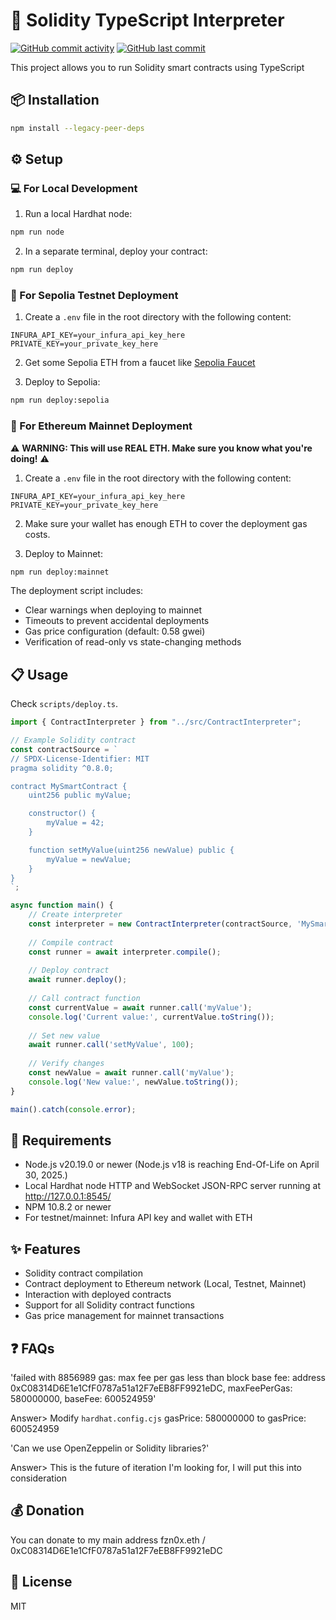 # 🧩 Solidity TypeScript Interpreter

[![GitHub commit activity](https://img.shields.io/github/commit-activity/m/fzn0x/solidity-ts-interpreter)](https://github.com/fzn0x/solidity-ts-interpreter/pulse)
[![GitHub last commit](https://img.shields.io/github/last-commit/fzn0x/solidity-ts-interpreter)](https://github.com/fzn0x/solidity-ts-interpreter/commits/main)

This project allows you to run Solidity smart contracts using TypeScript

## 📦 Installation

```bash
npm install --legacy-peer-deps
```

## ⚙️ Setup

### 💻 For Local Development

1. Run a local Hardhat node:
```bash
npm run node
```

2. In a separate terminal, deploy your contract:
```bash
npm run deploy
```

### 🧪 For Sepolia Testnet Deployment

1. Create a `.env` file in the root directory with the following content:
```
INFURA_API_KEY=your_infura_api_key_here
PRIVATE_KEY=your_private_key_here
```

2. Get some Sepolia ETH from a faucet like [Sepolia Faucet](https://sepoliafaucet.com/)

3. Deploy to Sepolia:
```bash
npm run deploy:sepolia
```

### 🚀 For Ethereum Mainnet Deployment

⚠️ **WARNING: This will use REAL ETH. Make sure you know what you're doing!** ⚠️

1. Create a `.env` file in the root directory with the following content:
```
INFURA_API_KEY=your_infura_api_key_here
PRIVATE_KEY=your_private_key_here
```

2. Make sure your wallet has enough ETH to cover the deployment gas costs.

3. Deploy to Mainnet:
```bash
npm run deploy:mainnet
```

The deployment script includes:
- Clear warnings when deploying to mainnet
- Timeouts to prevent accidental deployments
- Gas price configuration (default: 0.58 gwei)
- Verification of read-only vs state-changing methods

## 📋 Usage

Check `scripts/deploy.ts`.

```typescript
import { ContractInterpreter } from "../src/ContractInterpreter";

// Example Solidity contract
const contractSource = `
// SPDX-License-Identifier: MIT
pragma solidity ^0.8.0;

contract MySmartContract {
    uint256 public myValue;

    constructor() {
        myValue = 42;
    }

    function setMyValue(uint256 newValue) public {
        myValue = newValue;
    }
}
`;

async function main() {
    // Create interpreter
    const interpreter = new ContractInterpreter(contractSource, 'MySmartContract');
    
    // Compile contract
    const runner = await interpreter.compile();
    
    // Deploy contract
    await runner.deploy();
    
    // Call contract function
    const currentValue = await runner.call('myValue');
    console.log('Current value:', currentValue.toString());
    
    // Set new value
    await runner.call('setMyValue', 100);
    
    // Verify changes
    const newValue = await runner.call('myValue');
    console.log('New value:', newValue.toString());
}

main().catch(console.error);
```

## 🔧 Requirements

- Node.js v20.19.0 or newer (Node.js v18 is reaching End-Of-Life on April 30, 2025.)
- Local Hardhat node HTTP and WebSocket JSON-RPC server running at http://127.0.0.1:8545/
- NPM 10.8.2 or newer
- For testnet/mainnet: Infura API key and wallet with ETH

## ✨ Features

- Solidity contract compilation
- Contract deployment to Ethereum network (Local, Testnet, Mainnet)
- Interaction with deployed contracts
- Support for all Solidity contract functions
- Gas price management for mainnet transactions

## ❓ FAQs

'failed with 8856989 gas: max fee per gas less than block base fee: address 0xC08314D6E1e1CfF0787a51a12F7eEB8FF9921eDC, maxFeePerGas: 580000000, baseFee: 600524959'

Answer> Modify `hardhat.config.cjs` gasPrice: 580000000 to gasPrice: 600524959

'Can we use OpenZeppelin or Solidity libraries?'

Answer> This is the future of iteration I'm looking for, I will put this into consideration

## 💰 Donation

You can donate to my main address fzn0x.eth / 0xC08314D6E1e1CfF0787a51a12F7eEB8FF9921eDC

## 📄 License

MIT 